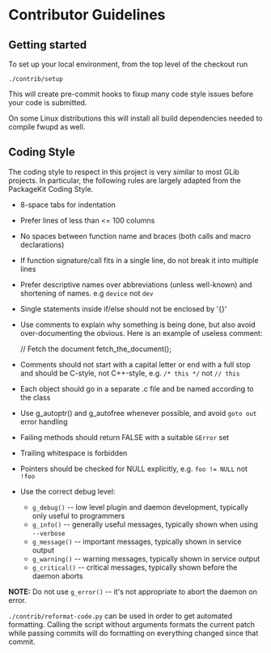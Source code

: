 # Contributor Guidelines

## Getting started

To set up your local environment, from the top level of the checkout run

```shell
./contrib/setup
```

This will create pre-commit hooks to fixup many code style issues before your
code is submitted.

On some Linux distributions this will install all build dependencies needed
to compile fwupd as well.

## Coding Style

The coding style to respect in this project is very similar to most
GLib projects. In particular, the following rules are largely adapted
from the PackageKit Coding Style.

* 8-space tabs for indentation

* Prefer lines of less than <= 100 columns

* No spaces between function name and braces (both calls and macro
   declarations)

* If function signature/call fits in a single line, do not break it
   into multiple lines

* Prefer descriptive names over abbreviations (unless well-known)
   and shortening of names. e.g `device` not `dev`

* Single statements inside if/else should not be enclosed by '{}'

* Use comments to explain why something is being done, but also avoid
   over-documenting the obvious. Here is an example of useless comment:

   // Fetch the document
   fetch_the_document();

* Comments should not start with a capital letter or end with a full stop and
   should be C-style, not C++-style, e.g. `/* this */` not `// this`

* Each object should go in a separate .c file and be named according
   to the class

* Use g_autoptr() and g_autofree whenever possible, and avoid `goto out`
   error handling

* Failing methods should return FALSE with a suitable `GError` set

* Trailing whitespace is forbidden

* Pointers should be checked for NULL explicitly, e.g. `foo != NULL` not `!foo`

* Use the correct debug level:

  * `g_debug()` -- low level plugin and daemon development, typically only useful to programmers
  * `g_info()` -- generally useful messages, typically shown when using `--verbose`
  * `g_message()` -- important messages, typically shown in service output
  * `g_warning()` -- warning messages, typically shown in service output
  * `g_critical()` -- critical messages, typically shown before the daemon aborts

**NOTE:** Do not use `g_error()` -- it's not appropriate to abort the daemon on error.

`./contrib/reformat-code.py` can be used in order to get automated
formatting. Calling the script without arguments formats the current
patch while passing commits will do formatting on everything changed since that
commit.
